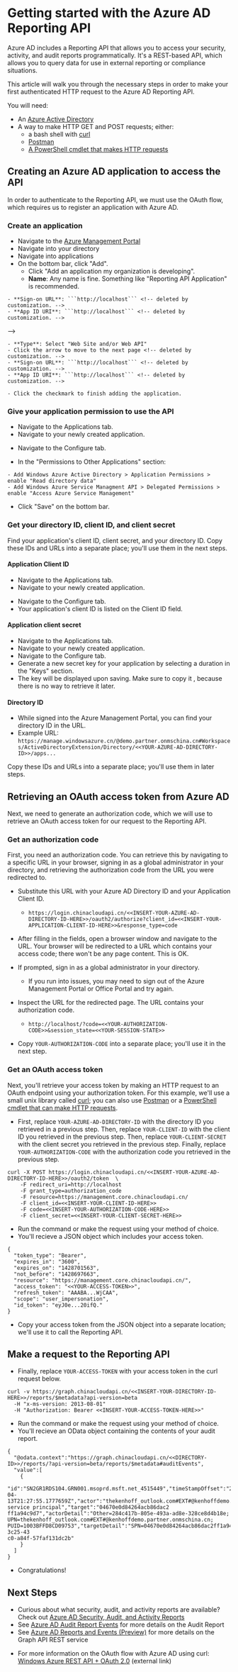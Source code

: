 <properties
   pageTitle="Getting started with the Azure AD Reporting API"
   description="How to get started with the Azure Active Directory Reporting API"
   services="active-directory"
   documentationCenter=""
   authors="kenhoff"
   manager="mbaldwin"
   editor=""/>

<tags
	ms.service="active-directory"
	ms.date="12/07/2015"
	wacn.date=""/>


# Getting started with the Azure AD Reporting API

<!-- deleted by customization
*This documentation is part of the [Azure Active Directory Reporting Guide](/documentation/articles/active-directory-reporting-guide).*

Azure Active Directory provides a variety of activity, security and audit reports. This data can be consumed through the Azure Management Portal, but can also be very useful in a many other applications, such as SIEM systems, audit, and business intelligence tools.

The Azure AD Reporting APIs provide programmatic access to these data through a set of REST-based APIs that can be called from a variety programming languages and tools.

This article will walk you through the process of calling the Azure AD Reporting APIs using PowerShell. You can modify the sample PowerShell script to access data from any of the available reports in JSON, XML or text format, as your scenario requires.

To use this sample, you will need an [Azure Active Directory](/documentation/articles/active-directory-whatis)
-->
<!-- keep by customization: begin -->
Azure AD includes a Reporting API that allows you to access your security, activity, and audit reports programmatically. It's a REST-based API, which allows you to query data for use in external reporting or compliance situations.

This article will walk you through the necessary steps in order to make your first authenticated HTTP request to the Azure AD Reporting API. 

You will need:

- An [Azure Active Directory](/documentation/articles/active-directory-whatis)
- A way to make HTTP GET and POST requests; either:
	- a bash shell with [curl](http://curl.haxx.se/)
	- [Postman](https://www.getpostman.com/)
	- [A PowerShell cmdlet that makes HTTP requests](https://technet.microsoft.com/zh-cn/library/hh849901.aspx)


<!-- keep by customization: end -->

## Creating an Azure AD application to access the API

<!-- deleted by customization
The Reporting API uses [OAuth](https://msdn.microsoft.com/zh-cn/library/azure/dn645545.aspx) to authorize access to the web APIs. To access information from your directory, you must create an application in your Active Directory, and grant it appropriate permissions to access the AAD data.
-->
<!-- keep by customization: begin -->
In order to authenticate to the Reporting API, we must use the OAuth flow, which requires us to register an application with Azure AD.

<!-- keep by customization: end -->


### Create an application
- Navigate to the [Azure Management Portal](https://manage.windowsazure.cn/) <!-- deleted by customization. -->
- Navigate into your directory <!-- deleted by customization. -->
- Navigate into applications <!-- deleted by customization. -->
- On the bottom bar, click "Add".
	- Click "Add an application my organization is developing".
	- **Name**: Any name is fine. Something like "Reporting API Application" is recommended.
<!-- deleted by customization
	- **Type**: Select "web site and/or Web API".
	- Click the arrow to move to the next page <!-- deleted by customization. -->
	- **Sign-on URL**: ```http://localhost``` <!-- deleted by customization. -->
	- **App ID URI**: ```http://localhost``` <!-- deleted by customization. -->
-->
<!-- keep by customization: begin -->
	- **Type**: Select "Web Site and/or Web API"
	- Click the arrow to move to the next page <!-- deleted by customization. -->
	- **Sign-on URL**: ```http://localhost``` <!-- deleted by customization. -->
	- **App ID URI**: ```http://localhost``` <!-- deleted by customization. -->
<!-- keep by customization: end -->
	- Click the checkmark to finish adding the application.

### <!-- deleted by customization Grant --><!-- keep by customization: begin --> Give <!-- keep by customization: end --> your application permission to use the API
- Navigate to the Applications tab.
- Navigate to your newly created application.
<!-- deleted by customization
- Click the **Configure** tab.
-->
<!-- keep by customization: begin -->
- Navigate to the Configure tab.
<!-- keep by customization: end -->
- In the "Permissions to Other Applications" section:
<!-- deleted by customization
	- In the microsoft Azure Active Directory > Application Permissions, select **Read directory data**.
- Click **Save** on the bottom bar.
-->
<!-- keep by customization: begin -->
	- Add Windows Azure Active Directory > Application Permissions > enable "Read directory data"
	- Add Windows Azure Service Managment API > Delegated Permissions > enable "Access Azure Service Management"
- Click "Save" on the bottom bar.
<!-- keep by customization: end -->


### Get your directory ID, client ID, and client secret

<!-- deleted by customization
The steps below will walk you through obtaining your application's client ID and client secret.  You will also need to know your tenant name, it can be either your *.partner.onmschina.cn or a custom domain name.  Copy these into a separate place; you'll use them to modify the script.
-->
<!-- keep by customization: begin -->
Find your application's client ID, client secret, and your directory ID. Copy these IDs and URLs into a separate place; you'll use them in the next steps.
<!-- keep by customization: end -->

#### Application Client ID
- Navigate to the Applications tab.
- Navigate to your newly created application.
<!-- deleted by customization
- Navigate to the **Configure** tab.
- Your application's client ID is listed on the **Client ID** field.
-->
<!-- keep by customization: begin -->
- Navigate to the Configure tab.
- Your application's client ID is listed on the Client ID field.
<!-- keep by customization: end -->

#### Application client secret
- Navigate to the Applications tab.
- Navigate to your newly created application.
- Navigate to the Configure tab.
- Generate a new secret key for your application by selecting a duration in the "Keys" section.
- The key will be displayed upon saving. Make sure to copy it <!-- deleted by customization and paste it into a safe location -->, because there is no way to retrieve it later.

<!-- deleted by customization

## Modify the script
Edit one of the scripts below to work with your directory by replacing $ClientID, $ClientSecret and $tenantdomain with the correct values from âDelegating Access in Azure ADâ.

### PowerShell Script

    # This script will require the web site and permissions setup in Azure Active Directory
    $ClientID	  	= "your-application-client-id-here"				# Should be a ~35 character string insert your info here
    $ClientSecret  	= "your-application-client-secret-here"			# Should be a ~44 character string insert your info here
    $loginURL		= "https://login.chinacloudapi.cn"
    $tenantdomain	= "your-directory-name-here.partner.onmschina.cn"			# For example, contoso.partner.onmschina.cn

    # Get an Oauth 2 access token based on client id, secret and tenant domain
    $body		= @{grant_type="client_credentials";resource=$resource;client_id=$ClientID;client_secret=$ClientSecret}
    $oauth		= Invoke-RestMethod -Method Post -Uri $loginURL/$tenantdomain/oauth2/token?api-version=1.0 -Body $body

    $7daysago = "{0:s}" -f (get-date).AddDays(-7) + "Z"
    # or, AddMinutes(-5)

    Write-Output $7daysago

    if ($oauth.access_token -ne $null) {
    	$headerParams = @{'Authorization'="$($oauth.token_type) $($oauth.access_token)"}

        $url = "https://graph.chinacloudapi.cn/$tenantdomain/reports/auditEvents?api-version=beta&`$filter=eventTime gt $7daysago"

    	$myReport = (Invoke-WebRequest -UseBasicParsing -Headers $headerParams -Uri $url)
    	foreach ($event in ($myReport.Content | ConvertFrom-Json).value) {
    		Write-Output ($event | ConvertTo-Json)
    	}
        $myReport.Content | Out-File -FilePath auditEvents.json -Force
    } else {
    	Write-Host "ERROR: No Access Token"
    }

### Bash Script

    #!/bin/bash

    # Author: Ken Hoff (kenhoff@microsoft.com)
    # Date: 2015.08.20
    # NOTE: This script requires jq (https://stedolan.github.io/jq/)

    CLIENT_ID="your-application-client-id-here"         # Should be a ~35 character string insert your info here
    CLIENT_SECRET="your-application-client-secret-here" # Should be a ~44 character string insert your info here
    LOGIN_URL="https://login.chinacloudapi.cn"
    TENANT_DOMAIN="your-directory-name-here.partner.onmschina.cn"    # For example, contoso.partner.onmschina.cn

    TOKEN_INFO=$(curl -s --data-urlencode "grant_type=client_credentials" --data-urlencode "client_id=$CLIENT_ID" --data-urlencode "client_secret=$CLIENT_SECRET" "$LOGIN_URL/$TENANT_DOMAIN/oauth2/token?api-version=1.0")

    TOKEN_TYPE=$(echo $TOKEN_INFO | ./jq-win64.exe -r '.token_type')
    ACCESS_TOKEN=$(echo $TOKEN_INFO | ./jq-win64.exe -r '.access_token')

    # get yesterday's date

    YESTERDAY=$(date --date='1 day ago' +'%Y-%m-%d')

    URL="https://graph.chinacloudapi.cn/$TENANT_DOMAIN/reports/auditEvents?api-version=beta&\$filter=eventTime%20gt%20$YESTERDAY"


    REPORT=$(curl -s --header "Authorization: $TOKEN_TYPE $ACCESS_TOKEN" $URL)

    echo $REPORT | ./jq-win64.exe -r '.value' | ./jq-win64.exe -r ".[]"





## Execute the script
Once you finish editing the script, run it and verify that the expected data from the AuditEvents report is returned.

The script returns lists all the available reports, and returns output from the AccountProvisioningEvents report in the PowerShell window in JSON format. It also creates files with the same output in JSON, text and XML. You can comment experiment with modifying the script to return data from other reports, and comment out the output formats that you do not need.

## Notes

- There is no limit on the number of events returned by the Azure AD Reporting API (using OData pagination).
	- For retention limits on reporting data, check out [Reporting Retention Policies](/documentation/articles/active-directory-reporting-retention).
-->
<!-- keep by customization: begin -->
#### Directory ID
- While signed into the Azure Management Portal, you can find your directory ID in the URL.
- Example URL: ```https://manage.windowsazure.cn/@demo.partner.onmschina.cn#Workspaces/ActiveDirectoryExtension/Directory/<<YOUR-AZURE-AD-DIRECTORY-ID>>/apps...```

Copy these IDs and URLs into a separate place; you'll use them in later steps.



## Retrieving an OAuth access token from Azure AD

Next, we need to generate an authorization code, which we will use to retrieve an OAuth access token for our request to the Reporting API.



### Get an authorization code

First, you need an authorization code. You can retrieve this by navigating to a specific URL in your browser, signing in as a global administrator in your directory, and retrieving the authorization code from the URL you were redirected to.

- Substitute this URL with your Azure AD Directory ID and your Application Client ID.
	- ```https://login.chinacloudapi.cn/<<INSERT-YOUR-AZURE-AD-DIRECTORY-ID-HERE>>/oauth2/authorize?client_id=<<INSERT-YOUR-APPLICATION-CLIENT-ID-HERE>>&response_type=code```
- After filling in the fields, open a browser window and navigate to the URL. Your browser will be redirected to a URL which contains your access code; there won't be any page content. This is OK. 

- If prompted, sign in as a global administrator in your directory.
	- If you run into issues, you may need to sign out of the Azure Management Portal or Office Portal and try again.
- Inspect the URL for the redirected page. The URL contains your authorization code.
	- ```http://localhost/?code=<<YOUR-AUTHORIZATION-CODE>>&session_state=<<YOUR-SESSION-STATE>>``` 
- Copy ```YOUR-AUTHORIZATION-CODE``` into a separate place; you'll use it in the next step.



### Get an OAuth access token

Next, you'll retrieve your access token by making an HTTP request to an OAuth endpoint using your authorization token. For this example, we'll use a small unix library called [curl](http://curl.haxx.se/); you can also use [Postman](https://www.getpostman.com/) or a [PowerShell cmdlet that can make HTTP requests](https://technet.microsoft.com/zh-cn/library/hh849901.aspx).

- First, replace ```YOUR-AZURE-AD-DIRECTORY-ID``` with the directory ID you retrieved in a previous step. Then, replace ```YOUR-CLIENT-ID``` with the client ID you retrieved in the previous step. Then, replace ```YOUR-CLIENT-SECRET``` with the client secret you retrieved in the previous step. Finally, replace ```YOUR-AUTHORIZATION-CODE``` with the authorization code you retrieved in the previous step.

```
curl -X POST https://login.chinacloudapi.cn/<<INSERT-YOUR-AZURE-AD-DIRECTORY-ID-HERE>>/oauth2/token  \
	-F redirect_uri=http://localhost
	-F grant_type=authorization_code 
	-F resource=https://management.core.chinacloudapi.cn/
	-F client_id=<<INSERT-YOUR-CLIENT-ID-HERE>>
	-F code=<<INSERT-YOUR-AUTHORIZATION-CODE-HERE>>
	-F client_secret=<<INSERT-YOUR-CLIENT-SECRET-HERE>>
```

- Run the command or make the request using your method of choice.
- You'll recieve a JSON object which includes your access token.

```
{
  "token_type": "Bearer",
  "expires_in": "3600",
  "expires_on": "1428701563",
  "not_before": "1428697663",
  "resource": "https://management.core.chinacloudapi.cn/",
  "access_token": "<<YOUR-ACCESS-TOKEN>>",
  "refresh_token": "AAABA...WjCAA",
  "scope": "user_impersonation",
  "id_token": "eyJ0e...20ifQ."
}
```

- Copy your access token from the JSON object into a separate location; we'll use it to call the Reporting API.



## Make a request to the Reporting API

- Finally, replace ```YOUR-ACCESS-TOKEN``` with your access token in the curl request below.

```
curl -v https://graph.chinacloudapi.cn/<<INSERT-YOUR-DIRECTORY-ID-HERE>>/reports/$metadata?api-version=beta
  -H "x-ms-version: 2013-08-01"
  -H "Authorization: Bearer <<INSERT-YOUR-ACCESS-TOKEN-HERE>>"
```

- Run the command or make the request using your method of choice.
- You'll recieve an OData object containing the contents of your audit report.

```
{
  "@odata.context":"https://graph.chinacloudapi.cn/<<DIRECTORY-ID>>/reports/?api-version=beta/reports/$metadata#auditEvents",
  "value":[
    {
      "id":"SN2GR1RDS104.GRN001.msoprd.msft.net_4515449","timeStampOffset":"2015-04-13T21:27:55.1777659Z","actor":"thekenhoff_outlook.com#EXT#@kenhoffdemo.partner.onmschina.cn","action":"Add service principal","target":"04670e0d84264acb86dac2
ff1a94c9d7","actorDetail":"Other=284c417b-805e-493a-ad8e-328ce8d4b18e; UPN=thekenhoff_outlook.com#EXT#@kenhoffdemo.partner.onmschina.cn; PUID=1003BFFD8CD09753","targetDetail":"SPN=04670e0d84264acb86dac2ff1a94c9d7","tenantId":"c9b13f49-3c25-43
c0-a84f-57faf131dc2b"
    }
  ]
}
```

- Congratulations!
<!-- keep by customization: end -->


## Next Steps
- Curious about what security, audit, and activity reports are available? Check out [Azure AD Security, Audit, and Activity Reports](/documentation/articles/active-directory-view-access-usage-reports)
- See [Azure AD Audit Report Events](/documentation/articles/active-directory-reporting-audit-events) for more details on the Audit Report
- See [Azure AD Reports and Events (Preview)](https://msdn.microsoft.com/zh-cn/library/azure/mt126081.aspx) for more details on the Graph API REST service
<!-- keep by customization: begin -->
- For more information on the OAuth flow with Azure AD using curl: [Windows Azure REST API + OAuth 2.0](https://ahmetalpbalkan.com/blog/azure-rest-api-with-oauth2/) (external link)
<!-- keep by customization: end -->
